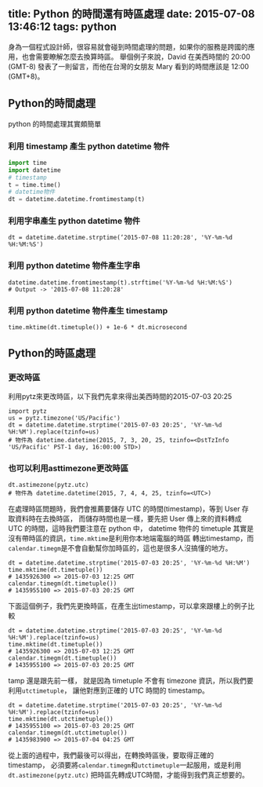 title: Python 的時間還有時區處理
date: 2015-07-08 13:46:12
tags: python
---

身為一個程式設計師，很容易就會碰到時間處理的問題，如果你的服務是跨國的應用，也會需要瞭解怎麼去換算時區。
舉個例子來說，David 在美西時間的 20:00 (GMT-8) 發表了一則留言，而他在台灣的女朋友 Mary 看到的時間應該是 12:00 (GMT+8)。

## Python的時間處理 ##

python 的時間處理其實頗簡單

### 利用 timestamp 產生 python datetime 物件 ###

```python
import time
import datetime
# timestamp
t = time.time()
# datetime物件
dt = datetime.datetime.fromtimestamp(t)
```

### 利用字串產生 python datetime 物件 ###

```
dt = datetime.datetime.strptime(‘2015-07-08 11:20:28', '%Y-%m-%d %H:%M:%S')
```

### 利用 python datetime 物件產生字串 ###

```
datetime.datetime.fromtimestamp(t).strftime('%Y-%m-%d %H:%M:%S')
# Output -> '2015-07-08 11:20:28'
```

### 利用 python datetime 物件產生 timestamp ###

```
time.mktime(dt.timetuple()) + 1e-6 * dt.microsecond
```

## Python的時區處理 ##

### 更改時區 ###

利用pytz來更改時區，以下我們先拿來得出美西時間的2015-07-03 20:25

```
import pytz
us = pytz.timezone('US/Pacific')
dt = datetime.datetime.strptime('2015-07-03 20:25', '%Y-%m-%d %H:%M').replace(tzinfo=us)
# 物件為 datetime.datetime(2015, 7, 3, 20, 25, tzinfo=<DstTzInfo 'US/Pacific' PST-1 day, 16:00:00 STD>)
```

### 也可以利用asttimezone更改時區 ###

```
dt.astimezone(pytz.utc)
# 物件為 datetime.datetime(2015, 7, 4, 4, 25, tzinfo=<UTC>)
```

在處理時區問題時，我們會推薦要儲存 UTC 的時間(timestamp)，等到 User 存取資料時在去換時區， 而儲存時間也是一樣，要先把 User 傳上來的資料轉成 UTC 的時間，這時我們要注意在 python 中， datetime 物件的 timetuple 其實是沒有帶時區的資訊，`time.mktime`是利用你本地端電腦的時區 轉出timestamp，而`calendar.timegm`是不會自動幫你加時區的，這也是很多人沒搞懂的地方。

```
dt = datetime.datetime.strptime('2015-07-03 20:25', '%Y-%m-%d %H:%M')
time.mktime(dt.timetuple())
# 1435926300 => 2015-07-03 12:25 GMT
calendar.timegm(dt.timetuple())
# 1435955100 => 2015-07-03 20:25 GMT
```

下面這個例子，我們先更換時區，在產生出timestamp，可以拿來跟樓上的例子比較

```
dt = datetime.datetime.strptime('2015-07-03 20:25', '%Y-%m-%d %H:%M').replace(tzinfo=us)
time.mktime(dt.timetuple())
# 1435926300 => 2015-07-03 12:25 GMT
calendar.timegm(dt.timetuple())
# 1435955100 => 2015-07-03 20:25 GMT
```

tamp 還是跟先前一樣， 就是因為 timetuple 不會有 timezone 資訊，所以我們要利用`utctimetuple`， 讓他對應到正確的 UTC 時間的 timestamp。

```
dt = datetime.datetime.strptime('2015-07-03 20:25', '%Y-%m-%d %H:%M').replace(tzinfo=us)
time.mktime(dt.utctimetuple())
# 1435955100 => 2015-07-03 20:25 GMT
calendar.timegm(dt.utctimetuple())
# 1435983900 => 2015-07-04 04:25 GMT
```

從上面的過程中，我們最後可以得出，在轉換時區後，要取得正確的 timestamp， 必須要將`calendar.timegm`和`utctimetuple`一起服用，或是利用`dt.astimezone(pytz.utc)` 把時區先轉成UTC時間，才能得到我們真正想要的。

